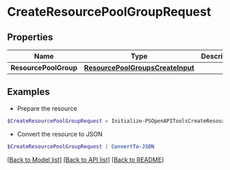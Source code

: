 # CreateResourcePoolGroupRequest
## Properties

Name | Type | Description | Notes
------------ | ------------- | ------------- | -------------
**ResourcePoolGroup** | [**ResourcePoolGroupsCreateInput**](ResourcePoolGroupsCreateInput.md) |  | [optional] 

## Examples

- Prepare the resource
```powershell
$CreateResourcePoolGroupRequest = Initialize-PSOpenAPIToolsCreateResourcePoolGroupRequest  -ResourcePoolGroup null
```

- Convert the resource to JSON
```powershell
$CreateResourcePoolGroupRequest | ConvertTo-JSON
```

[[Back to Model list]](../README.md#documentation-for-models) [[Back to API list]](../README.md#documentation-for-api-endpoints) [[Back to README]](../README.md)

